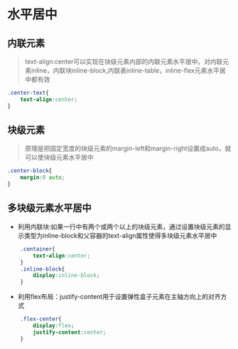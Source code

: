 # 水平居中

## 内联元素

> text-align:center可以实现在块级元素内部的内联元素水平居中。对内联元素inline，内联块inline-block,内联表inline-table，inline-flex元素水平居中都有效

```css
.center-text{
    text-align:center;
}
```

## 块级元素

> 原理是把固定宽度的块级元素的margin-left和margin-right设置成auto，就可以使块级元素水平居中

```css
.center-block{
    margin:0 auto;
}
```

## 多块级元素水平居中

+ 利用内联块:如果一行中有两个或两个以上的块级元素，通过设置块级元素的显示类型为inline-block和父容器的text-align属性使得多块级元素水平居中
  
```css
    .container{
        text-align:center;
    }
    .inline-block{
        display:inline-block;
    }
```

+ 利用flex布局：justify-content用于设置弹性盒子元素在主轴方向上的对齐方式

```css
    .flex-center{
        display:flex;
        justify-content:center;
    }
```
